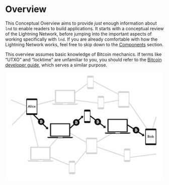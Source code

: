 # Overview

This Conceptual Overview aims to provide _just_ enough information about `lnd` to enable readers to build applications. It starts with a conceptual review of the Lightning Network, before jumping into the important aspects of working specifically with `lnd`. If you are already comfortable with how the Lightning Network works, feel free to skip down to the [Components](components.md) section.

This overview assumes basic knowledge of Bitcoin mechanics. If terms like “UTXO” and “locktime” are unfamiliar to you, you should refer to the [Bitcoin developer guide](https://bitcoin.org/en/developer-guide), which serves a similar purpose.

![](../../.gitbook/assets/image.png)

